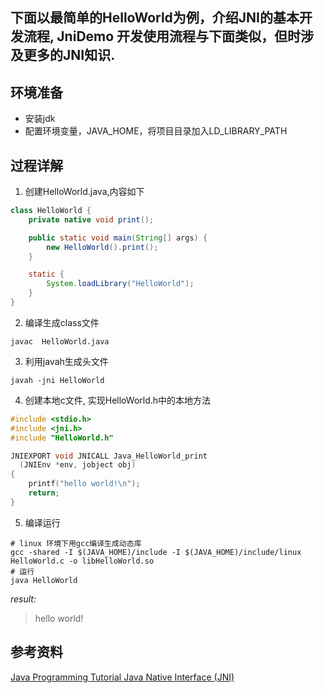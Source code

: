 下面以最简单的HelloWorld为例，介绍JNI的基本开发流程, JniDemo 开发使用流程与下面类似，但时涉及更多的JNI知识.
-----
## 环境准备
- 安装jdk
- 配置环境变量，JAVA_HOME，将项目目录加入LD_LIBRARY_PATH

## 过程详解
1. 创建HelloWorld.java,内容如下
```java
class HelloWorld {
    private native void print();

    public static void main(String[] args) {
        new HelloWorld().print();
    }

    static {
        System.loadLibrary("HelloWorld");
    }
}
```
2. 编译生成class文件
```shell
javac  HelloWorld.java
```

3. 利用javah生成头文件
```shell
javah -jni HelloWorld
```

4. 创建本地c文件, 实现HelloWorld.h中的本地方法
```c
#include <stdio.h>
#include <jni.h>
#include "HelloWorld.h"

JNIEXPORT void JNICALL Java_HelloWorld_print
  (JNIEnv *env, jobject obj)
{
    printf("hello world!\n");
    return;
}
```

5. 编译运行
```shell
# linux 环境下用gcc编译生成动态库
gcc	-shared -I $(JAVA_HOME)/include -I $(JAVA_HOME)/include/linux HelloWorld.c -o libHelloWorld.so
# 运行
java HelloWorld
```
*result:*
> hello world!

## 参考资料
[Java Programming Tutorial Java Native Interface (JNI)](https://www3.ntu.edu.sg/home/ehchua/programming/java/JavaNativeInterface.html)
